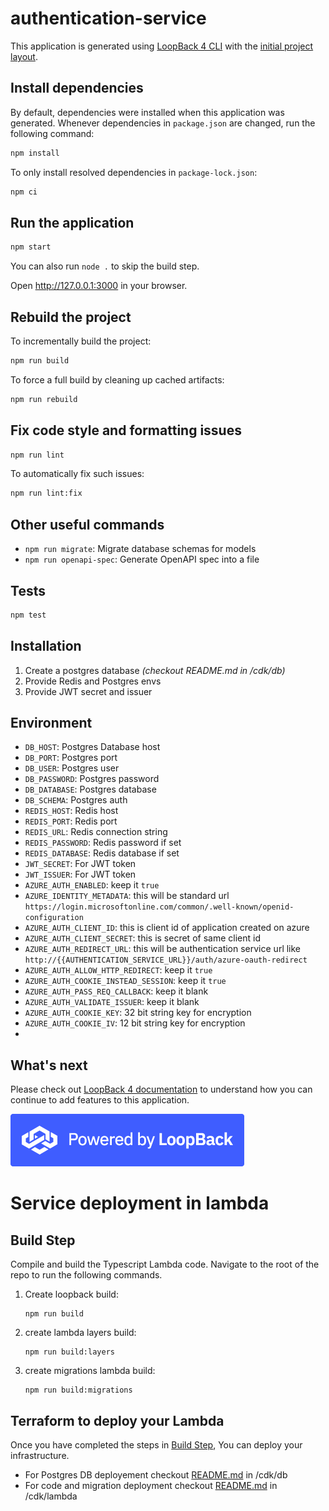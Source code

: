 # authentication-service

This application is generated using [LoopBack 4 CLI](https://loopback.io/doc/en/lb4/Command-line-interface.html) with the
[initial project layout](https://loopback.io/doc/en/lb4/Loopback-application-layout.html).

## Install dependencies

By default, dependencies were installed when this application was generated.
Whenever dependencies in `package.json` are changed, run the following command:

```sh
npm install
```

To only install resolved dependencies in `package-lock.json`:

```sh
npm ci
```

## Run the application

```sh
npm start
```

You can also run `node .` to skip the build step.

Open http://127.0.0.1:3000 in your browser.

## Rebuild the project

To incrementally build the project:

```sh
npm run build
```

To force a full build by cleaning up cached artifacts:

```sh
npm run rebuild
```

## Fix code style and formatting issues

```sh
npm run lint
```

To automatically fix such issues:

```sh
npm run lint:fix
```

## Other useful commands

- `npm run migrate`: Migrate database schemas for models
- `npm run openapi-spec`: Generate OpenAPI spec into a file

## Tests

```sh
npm test
```

## Installation

1. Create a postgres database _(checkout README.md in /cdk/db)_
2. Provide Redis and Postgres envs
3. Provide JWT secret and issuer

## Environment

- `DB_HOST`: Postgres Database host
- `DB_PORT`: Postgres port
- `DB_USER`: Postgres user
- `DB_PASSWORD`: Postgres password
- `DB_DATABASE`: Postgres database
- `DB_SCHEMA`: Postgres auth
- `REDIS_HOST`: Redis host
- `REDIS_PORT`: Redis port
- `REDIS_URL`: Redis connection string
- `REDIS_PASSWORD`: Redis password if set
- `REDIS_DATABASE`: Redis database if set
- `JWT_SECRET`: For JWT token
- `JWT_ISSUER`: For JWT token
- `AZURE_AUTH_ENABLED`: keep it `true`
- `AZURE_IDENTITY_METADATA`: this will be standard url `https://login.microsoftonline.com/common/.well-known/openid-configuration`
- `AZURE_AUTH_CLIENT_ID`: this is client id of application created on azure
- `AZURE_AUTH_CLIENT_SECRET`: this is secret of same client id
- `AZURE_AUTH_REDIRECT_URL`: this will be authentication service url like `http://{{AUTHENTICATION_SERVICE_URL}}/auth/azure-oauth-redirect`
- `AZURE_AUTH_ALLOW_HTTP_REDIRECT`: keep it `true`
- `AZURE_AUTH_COOKIE_INSTEAD_SESSION`: keep it `true`
- `AZURE_AUTH_PASS_REQ_CALLBACK`: keep it blank
- `AZURE_AUTH_VALIDATE_ISSUER`: keep it blank
- `AZURE_AUTH_COOKIE_KEY`: 32 bit string key for encryption
- `AZURE_AUTH_COOKIE_IV`: 12 bit string key for encryption
-

## What's next

Please check out [LoopBack 4 documentation](https://loopback.io/doc/en/lb4/) to
understand how you can continue to add features to this application.

[![LoopBack](<https://github.com/loopbackio/loopback-next/raw/master/docs/site/imgs/branding/Powered-by-LoopBack-Badge-(blue)-@2x.png>)](http://loopback.io/)

# Service deployment in lambda

## <a id="build_step"></a> Build Step

Compile and build the Typescript Lambda code. Navigate to the root of the repo to run the following commands.

1. Create loopback build:
   ```shell
   npm run build
   ```
2. create lambda layers build:
   ```shell
   npm run build:layers
   ```
3. create migrations lambda build:
   ```shell
   npm run build:migrations
   ```

## Terraform to deploy your Lambda

Once you have completed the steps in [Build Step](#build_step), You can deploy your infrastructure.

- For Postgres DB deployement checkout [README.md](https://github.com/sourcefuse/typescript-lambda-boilerplate/blob/main/sourceloop-lambda/authentication-service-lambda/cdk/db/README.md) in /cdk/db
- For code and migration deployment checkout [README.md](https://github.com/sourcefuse/typescript-lambda-boilerplate/blob/main/sourceloop-lambda/authentication-service-lambda/cdk/lambda/README.md) in /cdk/lambda
